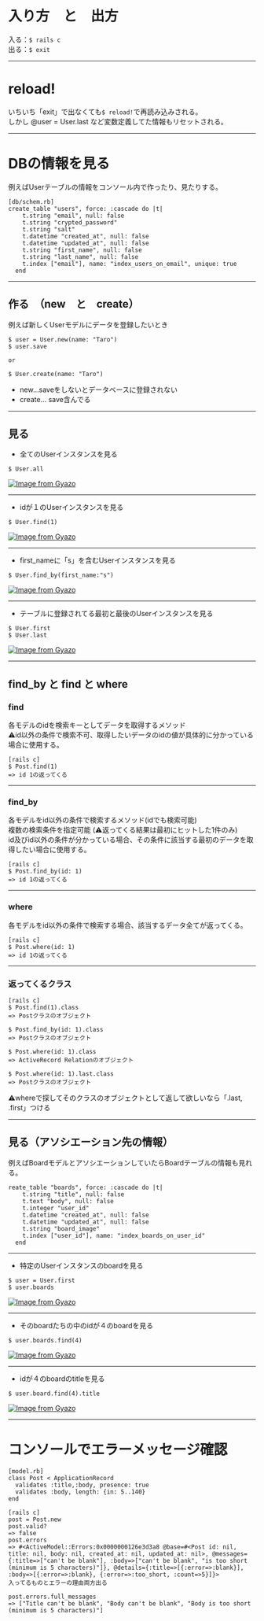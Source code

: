 # 入り方　と　出方
入る：`$ rails c`    
出る：`$ exit`
***

# reload!
いちいち「exit」で出なくても`$ reload!`で再読み込みされる。   
しかし @user = User.last など変数定義してた情報もリセットされる。
***

# DBの情報を見る
例えばUserテーブルの情報をコンソール内で作ったり、見たりする。
~~~
[db/schem.rb]
create_table "users", force: :cascade do |t|
    t.string "email", null: false
    t.string "crypted_password"
    t.string "salt"
    t.datetime "created_at", null: false
    t.datetime "updated_at", null: false
    t.string "first_name", null: false
    t.string "last_name", null: false
    t.index ["email"], name: "index_users_on_email", unique: true
  end
~~~
***

## 作る　（new　と　create）
例えば新しくUserモデルにデータを登録したいとき
~~~
$ user = User.new(name: "Taro")
$ user.save

or

$ User.create(name: "Taro")
~~~
- new...saveをしないとデータベースに登録されない
- create... save含んでる
***

## 見る
- 全てのUserインスタンスを見る
~~~
$ User.all
~~~
[![Image from Gyazo](https://i.gyazo.com/ae7ef9f8020825faa91ebb640755fbc4.png)](https://gyazo.com/ae7ef9f8020825faa91ebb640755fbc4)
***

- idが１のUserインスタンスを見る
~~~
$ User.find(1)
~~~
[![Image from Gyazo](https://i.gyazo.com/1eda51117d11420cb1901330ae379c43.png)](https://gyazo.com/1eda51117d11420cb1901330ae379c43)
***

- first_nameに「s」を含むUserインスタンスを見る
~~~
$ User.find_by(first_name:"s")
~~~
[![Image from Gyazo](https://i.gyazo.com/48b3616a7d3d5b6274ea155c4109f97b.png)](https://gyazo.com/48b3616a7d3d5b6274ea155c4109f97b)
***

- テーブルに登録されてる最初と最後のUserインスタンスを見る
~~~
$ User.first
$ User.last
~~~
[![Image from Gyazo](https://i.gyazo.com/9be54afe0407e27a35cbaefdd8735cce.png)](https://gyazo.com/9be54afe0407e27a35cbaefdd8735cce)
***
 
## find_by と find と where
### find
各モデルのidを検索キーとしてデータを取得するメソッド    
⚠️id以外の条件で検索不可、取得したいデータのidの値が具体的に分かっている場合に使用する。
~~~
[rails c]
$ Post.find(1)
=> id 1の返ってくる
~~~
***

### find_by
各モデルをid以外の条件で検索するメソッド(idでも検索可能)   
複数の検索条件を指定可能 (⚠️返ってくる結果は最初にヒットした1件のみ)   
id及びid以外の条件が分かっている場合、その条件に該当する最初のデータを取得したい場合に使用する。
~~~
[rails c]
$ Post.find_by(id: 1)
=> id 1の返ってくる
~~~
***

### where
各モデルをid以外の条件で検索する場合、該当するデータ全てが返ってくる。
~~~
[rails c]
$ Post.where(id: 1)
=> id 1の返ってくる
~~~
***

### 返ってくるクラス
~~~
[rails c]
$ Post.find(1).class
=> Postクラスのオブジェクト

$ Post.find_by(id: 1).class
=> Postクラスのオブジェクト

$ Post.where(id: 1).class
=> ActiveRecord Relationのオブジェクト

$ Post.where(id: 1).last.class
=> Postクラスのオブジェクト
~~~
⚠️whereで探してそのクラスのオブジェクトとして返して欲しいなら「.last, .first」つける
***

## 見る（アソシエーション先の情報）
例えばBoardモデルとアソシエーションしていたらBoardテーブルの情報も見れる。
~~~
reate_table "boards", force: :cascade do |t|
    t.string "title", null: false
    t.text "body", null: false
    t.integer "user_id"
    t.datetime "created_at", null: false
    t.datetime "updated_at", null: false
    t.string "board_image"
    t.index ["user_id"], name: "index_boards_on_user_id"
  end
~~~
***

- 特定のUserインスタンスのboardを見る
~~~
$ user = User.first
$ user.boards
~~~
[![Image from Gyazo](https://i.gyazo.com/e5e932e961f2837522f06cb5d31052f2.png)](https://gyazo.com/e5e932e961f2837522f06cb5d31052f2)
***

- そのboardたちの中のidが４のboardを見る
~~~
$ user.boards.find(4)
~~~
[![Image from Gyazo](https://i.gyazo.com/43b89f18ec20497288a8338c8f653fdc.png)](https://gyazo.com/43b89f18ec20497288a8338c8f653fdc)
***

- idが４のboardのtitleを見る
~~~
$ user.board.find(4).title
~~~
[![Image from Gyazo](https://i.gyazo.com/603459bd4228726782b4348e88324ee1.png)](https://gyazo.com/603459bd4228726782b4348e88324ee1)
***

# コンソールでエラーメッセージ確認
~~~
[model.rb]
class Post < ApplicationRecord
  validates :title,:body, presence: true
  validates :body, length: {in: 5..140}
end

[rails c]
post = Post.new
post.valid?
=> false
post.errors
=> #<ActiveModel::Errors:0x0000000126e3d3a8 @base=#<Post id: nil, title: nil, body: nil, created_at: nil, updated_at: nil>, @messages={:title=>["can't be blank"], :body=>["can't be blank", "is too short (minimum is 5 characters)"]}, @details={:title=>[{:error=>:blank}], :body=>[{:error=>:blank}, {:error=>:too_short, :count=>5}]}>
入ってるものとエラーの理由両方出る

post.errors.full_messages
=> ["Title can't be blank", "Body can't be blank", "Body is too short (minimum is 5 characters)"]
~~~

